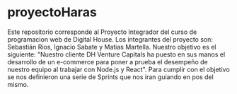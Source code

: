 # proyectoHaras
Este repositorio corresponde al Proyecto Integrador del curso de programacion web de Digital House. Los integrantes del proyecto son: Sebastián Rios, Ignacio Sabate y Matias Martella.
Nuestro objetivo es el siguiente: "Nuestro cliente DH Venture Capitals ha puesto en sus manos el desarrollo de un e-commerce para poner a prueba el desempeño de nuestro equipo al trabajar con Node.js y React".
Para cumplir con el objetivo se nos definieron una serie de Sprints que nos iran guiando en pos del mismo.
